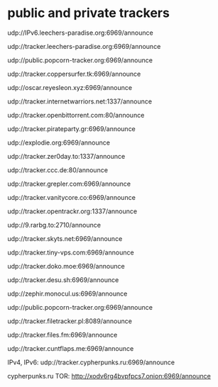 # public and private trackers

udp://IPv6.leechers-paradise.org:6969/announce

udp://tracker.leechers-paradise.org:6969/announce

udp://public.popcorn-tracker.org:6969/announce

udp://tracker.coppersurfer.tk:6969/announce

udp://oscar.reyesleon.xyz:6969/announce

udp://tracker.internetwarriors.net:1337/announce

udp://tracker.openbittorrent.com:80/announce

udp://tracker.pirateparty.gr:6969/announce

udp://explodie.org:6969/announce

udp://tracker.zer0day.to:1337/announce

udp://tracker.ccc.de:80/announce

udp://tracker.grepler.com:6969/announce

udp://tracker.vanitycore.co:6969/announce

udp://tracker.opentrackr.org:1337/announce

udp://9.rarbg.to:2710/announce

udp://tracker.skyts.net:6969/announce

udp://tracker.tiny-vps.com:6969/announce

udp://tracker.doko.moe:6969/announce

udp://tracker.desu.sh:6969/announce

udp://zephir.monocul.us:6969/announce

udp://public.popcorn-tracker.org:6969/announce

udp://tracker.filetracker.pl:8089/announce

udp://tracker.files.fm:6969/announce

udp://tracker.cuntflaps.me:6969/announce

IPv4, IPv6: udp://tracker.cypherpunks.ru:6969/announce

cypherpunks.ru TOR: http://xodv6rg4bvpfpcs7.onion:6969/announce
